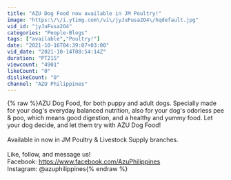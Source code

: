 ```yaml
---
title: "AZU Dog Food now available in JM Poultry!"
image: "https:\/\/i.ytimg.com\/vi\/jyJuFusa2O4\/hqdefault.jpg"
vid_id: "jyJuFusa2O4"
categories: "People-Blogs"
tags: ["available","Poultry!"]
date: "2021-10-16T04:39:07+03:00"
vid_date: "2021-10-14T08:54:14Z"
duration: "PT21S"
viewcount: "4901"
likeCount: "0"
dislikeCount: "0"
channel: "AZU Philippines"
---
```

{% raw %}AZU Dog Food, for both puppy and adult dogs. Specially made for your dog's everyday balanced nutrition, also for your dog's odorless pee &amp; poo, which means good digestion, and a healthy and yummy food. Let your dog decide, and let them try with AZU Dog Food!  <br /><br />Available in now in JM Poultry &amp; Livestock Supply branches.<br /><br />Like, follow, and message us!<br />Facebook: <a rel="nofollow" target="blank" href="https://www.facebook.com/AzuPhilippines">https://www.facebook.com/AzuPhilippines</a> <br />Instagram: @azuphilippines{% endraw %}
